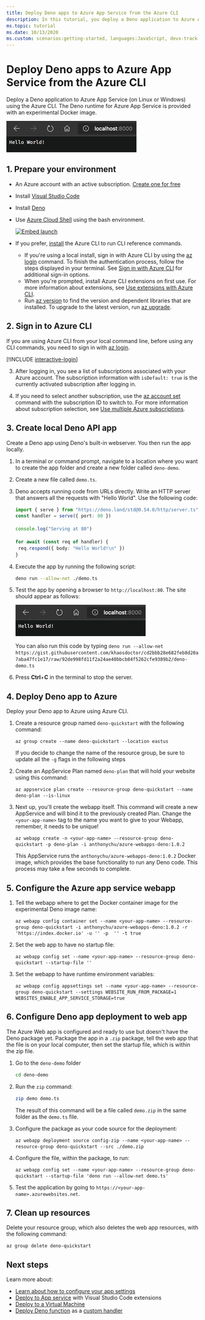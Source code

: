 ```yaml
---
title: Deploy Deno apps to Azure App Service from the Azure CLI
description: In this tutorial, you deploy a Deno application to Azure App Service (on Linux or Windows) using the Azure CLI.
ms.topic: tutorial
ms.date: 10/13/2020
ms.custom: scenarios:getting-started, languages:JavaScript, devx-track-javascript
---
```

# Deploy Deno apps to Azure App Service from the Azure CLI

Deploy a Deno application to Azure App Service (on Linux or Windows) using the Azure CLI. The Deno runtime for Azure App Service is provided with an experimental Docker image. 

![Running the demo server](../media/deploy-azure/deno-hello-world.png)

## 1. Prepare your environment

- An Azure account with an active subscription. [Create one for free](https://azure.microsoft.com/free/?utm_source=campaign&utm_campaign=vscode-tutorial-appservice-deno&mktingSource=vscode-tutorial-appservice-deno)
- Install [Visual Studio Code](https://code.visualstudio.com/)
- Install [Deno](https://deno.land/#installation)
- Use [Azure Cloud Shell](/azure/cloud-shell/quickstart) using the bash environment.

   [![Embed launch](https://shell.azure.com/images/launchcloudshell.png "Launch Azure Cloud Shell")](https://shell.azure.com)   
- If you prefer, [install](/cli/azure/install-azure-cli) the Azure CLI to run CLI reference commands.
   - If you're using a local install, sign in with Azure CLI by using the [az login](/cli/azure/reference-index#az-login) command.  To finish the authentication process, follow the steps displayed in your terminal.  See [Sign in with Azure CLI](/cli/azure/authenticate-azure-cli) for additional sign-in options.
  - When you're prompted, install Azure CLI extensions on first use.  For more information about extensions, see [Use extensions with Azure CLI](/cli/azure/azure-cli-extensions-overview).
  - Run [az version](/cli/azure/reference-index?#az_version) to find the version and dependent libraries that are installed. To upgrade to the latest version, run [az upgrade](/cli/azure/reference-index?#az_upgrade).

## 2. Sign in to Azure CLI

If you are using Azure CLI from your local command line, before using any CLI commands, you need to sign in with [az login](/cli/azure/reference-index#az-login).

[!INCLUDE [interactive-login](../../azure-cli/includes/interactive-login.md)]

3. After logging in, you see a list of subscriptions associated with your Azure account. The subscription information with `isDefault: true` is the currently activated subscription after logging in. 

4. If you need to select another subscription, use the [az account set](/cli/azure/account#az-account-set) command with the subscription ID to switch to. For more information about subscription selection, see [Use multiple Azure subscriptions](/cli/azure/manage-azure-subscriptions-azure-cli).

## 3. Create local Deno API app

Create a Deno app using Deno's built-in webserver. You then run the app locally.

1. In a terminal or command prompt, navigate to a location where you want to create the app folder and create a new folder called `deno-demo`.

1. Create a new file called `demo.ts`.
1. Deno accepts running code from URLs directly. Write an HTTP server that answers all the requests with "Hello World". Use the following code:

    ```typescript
    import { serve } from "https://deno.land/std@0.54.0/http/server.ts"
    const handler = serve({ port: 80 })

    console.log("Serving at 80")

    for await (const req of handler) {
     req.respond({ body: "Hello World!\n" })
    }
    ```

1. Execute the app by running the following script:

    ```bash
    deno run --allow-net ./demo.ts
    ```

1. Test the app by opening a browser to `http://localhost:80`. The site should appear as follows:

    ![Running the demo server](../media/deploy-azure/deno-hello-world.png)

    You can also run this code by typing `deno run --allow-net https://gist.githubusercontent.com/khaosdoctor/cd2bbb28e682feb8d20a7aba47fc1e17/raw/92de998fd11f2a24ae40bbcb84f5262cfe9389b2/deno-demo.ts`

1. Press **Ctrl**+**C** in the terminal to stop the server.

## 4. Deploy Deno app to Azure

Deploy your Deno app to Azure using Azure CLI.

1. Create a resource group named `deno-quickstart` with the following command:

    ```azurecli
    az group create --name deno-quickstart --location eastus
    ```

    If you decide to change the name of the resource group, be sure to update all the `-g` flags in the following steps

1. Create an AppService Plan named `deno-plan` that will hold your website using this command:

    ```azurecli
    az appservice plan create --resource-group deno-quickstart --name deno-plan --is-linux
    ```

1. Next up, you'll create the webapp itself. This command will create a new AppService and will bind it to the previously created Plan. Change the `<your-app-name>` tag to the name you want to give to your Webapp, remember, it needs to be unique!

    ```azurecli
    az webapp create -n <your-app-name> --resource-group deno-quickstart -p deno-plan -i anthonychu/azure-webapps-deno:1.0.2
    ```

    This AppService runs the `anthonychu/azure-webapps-deno:1.0.2` Docker image, which provides the base functionality to run any Deno code. This process may take a few seconds to complete.

## 5. Configure the Azure app service webapp

1. Tell the webapp where to get the Docker container image for the experimental Deno image name:

    ```azurecli
    az webapp config container set --name <your-app-name> --resource-group deno-quickstart -i anthonychu/azure-webapps-deno:1.0.2 -r 'https://index.docker.io' -u '' -p  '' -t true
    ```

1. Set the web app to have no startup file:

    ```azurecli
    az webapp config set --name <your-app-name> --resource-group deno-quickstart --startup-file ''

1. Set the webapp to have runtime environment variables:

    ```azurecli
    az webapp config appsettings set --name <your-app-name> --resource-group deno-quickstart --settings WEBSITE_RUN_FROM_PACKAGE=1 WEBSITES_ENABLE_APP_SERVICE_STORAGE=true
    ```

## 6. Configure Deno app deployment to web app 

The Azure Web app is configured and ready to use but doesn't have the Deno package yet. Package the app in a `.zip` package, tell the web app that the file is on your local computer, then set the startup file, which is within the zip file. 

1. Go to the `deno-demo` folder

    ```bash
    cd deno-demo
    ```

1. Run the `zip` command:

    ```bash
    zip demo demo.ts
    ```

    The result of this command will be a file called `demo.zip` in the same folder as the `demo.ts` file.

1. Configure the package as your code source for the deployment:

    ```azurecli
    az webapp deployment source config-zip --name <your-app-name> --resource-group deno-quickstart --src ./demo.zip
    ```

1. Configure the file, within the package, to run:

    ```azurecli
    az webapp config set --name <your-app-name> --resource-group deno-quickstart --startup-file 'deno run --allow-net demo.ts'
    ```

1. Test the application by going to `https://<your-app-name>.azurewebsites.net`. 

## 7. Clean up resources

Delete your resource group, which also deletes the web app resources, with the following command:

```azurecli
az group delete deno-quickstart
```

## Next steps

Learn more about:
* [Learn about how to configure your app settings](../how-to/configure-web-app-settings.md)
* [Deploy to App service](../tutorial-vscode-azure-app-service-node-01.md) with Visual Studio Code extensions
* [Deploy to a Virtual Machine](./nodejs-virtual-machine-vm/introduction.md)
* [Deploy Deno function](https://github.com/anthonychu/azure-functions-deno-worker) as a [custom handler](/azure/azure-functions/functions-custom-handlers)
